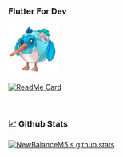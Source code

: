  ### Flutter For Dev
 
 <img src="https://github.com/newbalancem5/newbalancem5/blob/master/assets/bird.png" width="100" height="100">

 [![ReadMe Card](https://github-readme-stats.vercel.app/api/pin/?username=newbalancem5&repo=flutter_info)](https://github.com/newbalancem5/flutter_info)

 <img>

### 📈 Github Stats
  
[![NewBalanceM5's github stats](https://github-readme-stats.vercel.app/api?username=newbalancem5)](https://github.com/newbalancem5/github-readme-stats)


